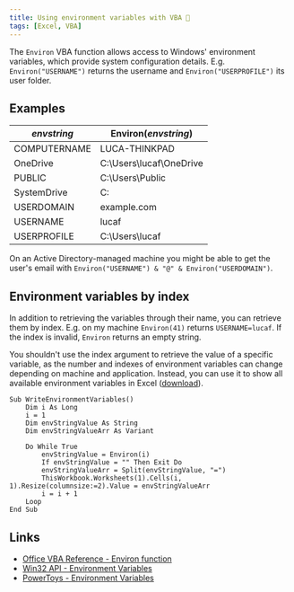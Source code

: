 ```yaml
---
title: Using environment variables with VBA 📄
tags: [Excel, VBA]
---
```


The `Environ` VBA function allows access to Windows' environment variables, which provide system configuration details.
E.g. `Environ("USERNAME")` returns the username and `Environ("USERPROFILE")` its user folder.

## Examples

| *envstring*  | Environ(*envstring*)    |
| ------------ | ----------------------- |
| COMPUTERNAME | LUCA-THINKPAD           |
| OneDrive     | C:\Users\lucaf\OneDrive |
| PUBLIC       | C:\Users\Public         |
| SystemDrive  | C:                      |
| USERDOMAIN   | example.com             |
| USERNAME     | lucaf                   |
| USERPROFILE  | C:\Users\lucaf          |

On an Active Directory-managed machine you might be able to get the user's email with `Environ("USERNAME") & "@" & Environ("USERDOMAIN")`.

## Environment variables by index

In addition to retrieving the variables through their name, you can retrieve them by index.
E.g. on my machine `Environ(41)` returns `USERNAME=lucaf`.
If the index is invalid, `Environ` returns an empty string.

You shouldn't use the index argument to retrieve the value of a specific variable, as the number and indexes of environment variables can change depending on machine and application.
Instead, you can use it to show all available environment variables in Excel ([download](/assets/2025/environ-vba/environ.xlsm)).

```vba
Sub WriteEnvironmentVariables()
    Dim i As Long
    i = 1
    Dim envStringValue As String
    Dim envStringValueArr As Variant
    
    Do While True
        envStringValue = Environ(i)
        If envStringValue = "" Then Exit Do
        envStringValueArr = Split(envStringValue, "=")
        ThisWorkbook.Worksheets(1).Cells(i, 1).Resize(columnsize:=2).Value = envStringValueArr
        i = i + 1
    Loop
End Sub
```

## Links

- [Office VBA Reference - Environ function](https://learn.microsoft.com/en-us/office/vba/language/reference/user-interface-help/environ-function)
- [Win32 API - Environment Variables](https://learn.microsoft.com/en-us/windows/win32/procthread/environment-variables)
- [PowerToys - Environment Variables](https://learn.microsoft.com/en-us/windows/powertoys/environment-variables)
